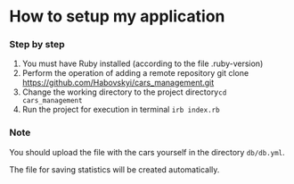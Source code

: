 # How to setup my application

### Step by step
1. You must have Ruby installed (according to the file .ruby-version)
2. Perform the operation of adding a remote repository git clone https://github.com/Habovskyi/cars_management.git
3. Change the working directory to the project directory`cd cars_management`
4. Run the project for execution in terminal `irb index.rb`

### Note
You should upload the file with the cars yourself in the directory `db/db.yml`.

The file for saving statistics will be created automatically.
